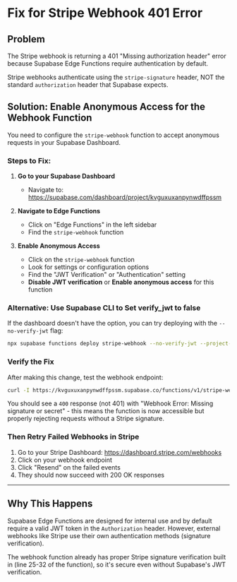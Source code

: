 # Fix for Stripe Webhook 401 Error

## Problem
The Stripe webhook is returning a 401 "Missing authorization header" error because Supabase Edge Functions require authentication by default.

Stripe webhooks authenticate using the `stripe-signature` header, NOT the standard `authorization` header that Supabase expects.

## Solution: Enable Anonymous Access for the Webhook Function

You need to configure the `stripe-webhook` function to accept anonymous requests in your Supabase Dashboard.

### Steps to Fix:

1. **Go to your Supabase Dashboard**
   - Navigate to: https://supabase.com/dashboard/project/kvguxuxanpynwdffpssm

2. **Navigate to Edge Functions**
   - Click on "Edge Functions" in the left sidebar
   - Find the `stripe-webhook` function

3. **Enable Anonymous Access**
   - Click on the `stripe-webhook` function
   - Look for settings or configuration options
   - Find the "JWT Verification" or "Authentication" setting
   - **Disable JWT verification** or **Enable anonymous access** for this function

### Alternative: Use Supabase CLI to Set verify_jwt to false

If the dashboard doesn't have the option, you can try deploying with the `--no-verify-jwt` flag:

```bash
npx supabase functions deploy stripe-webhook --no-verify-jwt --project-ref kvguxuxanpynwdffpssm
```

### Verify the Fix

After making this change, test the webhook endpoint:

```bash
curl -I https://kvguxuxanpynwdffpssm.supabase.co/functions/v1/stripe-webhook
```

You should see a `400` response (not 401) with "Webhook Error: Missing signature or secret" - this means the function is now accessible but properly rejecting requests without a Stripe signature.

### Then Retry Failed Webhooks in Stripe

1. Go to your Stripe Dashboard: https://dashboard.stripe.com/webhooks
2. Click on your webhook endpoint
3. Click "Resend" on the failed events
4. They should now succeed with 200 OK responses

---

## Why This Happens

Supabase Edge Functions are designed for internal use and by default require a valid JWT token in the `Authorization` header. However, external webhooks like Stripe use their own authentication methods (signature verification).

The webhook function already has proper Stripe signature verification built in (line 25-32 of the function), so it's secure even without Supabase's JWT verification.

